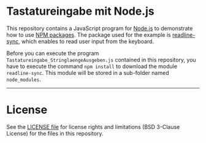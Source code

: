 # Tastatureingabe mit Node.js

This repository contains a JavaScript program for [Node.js](https://nodejs.org/en/) to demonstrate
how to use [NPM packages](https://www.npmjs.com/). 
The package used for the example is [readline-sync](https://www.npmjs.com/package/readline-sync), 
which enables to read user input from the keyboard.

Before you can execute the program `Tastatureingabe_StringlaengeAusgeben.js` contained in this
repository, you have to execute the command `npm install` to download the module `readline-sync`.
This module will be stored in a sub-folder named `node_modules`.

----
# License

See the [LICENSE file](LICENSE.md) for license rights and limitations (BSD 3-Clause License)
for the files in this repository.
